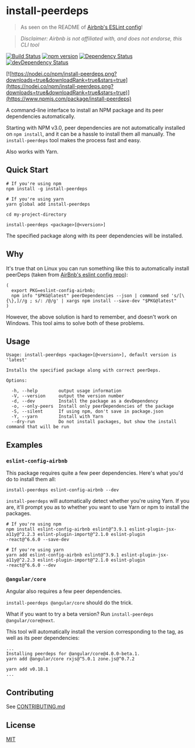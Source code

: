 # install-peerdeps

> As seen on the README of [Airbnb's ESLint config](https://www.npmjs.com/package/eslint-config-airbnb)!

> _Disclaimer: Airbnb is not affiliated with, and does not endorse, this CLI tool_

[![Build Status](https://travis-ci.org/nathanhleung/install-peerdeps.png?branch=master)](https://travis-ci.org/nathanhleung/install-peerdeps) [![npm version](https://badge.fury.io/js/install-peerdeps.svg)](https://www.npmjs.com/package/install-peerdeps) [![Dependency Status](https://david-dm.org/nathanhleung/install-peerdeps.svg)](https://david-dm.org/nathanhleung/install-peerdeps) [![devDependency Status](https://david-dm.org/nathanhleung/install-peerdeps/dev-status.svg)](https://david-dm.org/nathanhleung/install-peerdeps?type=dev)

[![https://nodei.co/npm/install-peerdeps.png?downloads=true&downloadRank=true&stars=true](https://nodei.co/npm/install-peerdeps.png?downloads=true&downloadRank=true&stars=true)](https://www.npmjs.com/package/install-peerdeps)


A command-line interface to install an NPM package and its peer dependencies automatically.

Starting with NPM v3.0, peer dependencies are not  automatically installed on `npm install`, and it can be a hassle to install them all manually. The `install-peerdeps` tool makes the process fast and easy.

Also works with Yarn.

## Quick Start
```
# If you're using npm
npm install -g install-peerdeps

# If you're using yarn
yarn global add install-peerdeps

cd my-project-directory

install-peerdeps <package>[@<version>]
```

The specified package along with its peer dependencies will be installed.

## Why
It's true that on Linux you can run something like this to automatically install peerDeps (taken from [AirBnb's eslint config repo](https://github.com/airbnb/javascript)):

```
(
  export PKG=eslint-config-airbnb;
  npm info "$PKG@latest" peerDependencies --json | command sed 's/[\{\},]//g ; s/: /@/g' | xargs npm install --save-dev "$PKG@latest"
)
```

However, the above solution is hard to remember, and doesn't work on Windows. This tool aims to solve both of these problems.

## Usage
```
Usage: install-peerdeps <package>[@<version>], default version is 'latest'

Installs the specified package along with correct peerDeps.

Options:

  -h, --help        output usage information
  -V, --version     output the version number
  -d, --dev         Install the package as a devDependency
  -o, --only-peers  Install only peerDependencies of the package
  -S, --silent      If using npm, don't save in package.json
  -Y, --yarn        Install with Yarn
  --dry-run         Do not install packages, but show the install command that will be run

```

## Examples
### `eslint-config-airbnb`
This package requires quite a few peer dependencies. Here's what you'd do to install them all:

`install-peerdeps eslint-config-airbnb --dev`

`install-peerdeps` will automatically detect whether you're using Yarn. If you are, it'll prompt you as to whether you want to use Yarn or npm to install the packages.

```
# If you're using npm
npm install eslint-config-airbnb eslint@^3.9.1 eslint-plugin-jsx-a11y@^2.2.3 eslint-plugin-import@^2.1.0 eslint-plugin
-react@^6.6.0 --save-dev

# If you're using yarn
yarn add eslint-config-airbnb eslint@^3.9.1 eslint-plugin-jsx-a11y@^2.2.3 eslint-plugin-import@^2.1.0 eslint-plugin
-react@^6.6.0 --dev
```

### `@angular/core`
Angular also requires a few peer dependencies.

`install-peerdeps @angular/core` should do the trick.

What if you want to try a beta version? Run `install-peerdeps @angular/core@next`.

This tool will automatically install the version corresponding to the tag, as well as its peer dependencies:

```
...
Installing peerdeps for @angular/core@4.0.0-beta.1.
yarn add @angular/core rxjs@^5.0.1 zone.js@^0.7.2

yarn add v0.18.1
...
```

## Contributing
See [CONTRIBUTING.md](https://github.com/nathanhleung/install-peerdeps/blob/master/CONTRIBUTING.md)

## License
[MIT](https://github.com/nathanhleung/install-peerdeps/blob/master/LICENSE)
